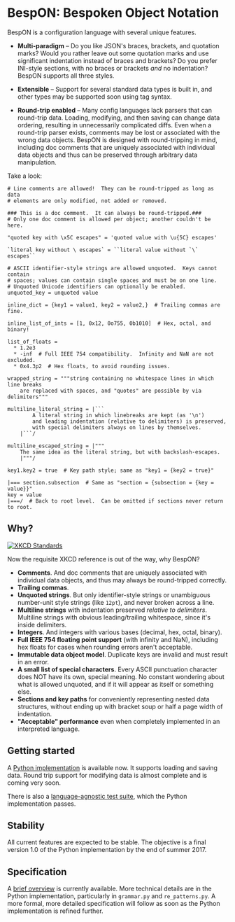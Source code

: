 # BespON:  Bespoken Object Notation


BespON is a configuration language with several unique features.

  * **Multi-paradigm** – Do you like JSON's braces, brackets, and quotation
    marks?  Would you rather leave out some quotation marks and use
    significant indentation instead of braces and brackets?  Do you prefer
    INI-style sections, with no braces or brackets *and* no indentation?
    BespON supports all three styles.

  * **Extensible** – Support for several standard data types is built in,
    and other types may be supported soon using tag syntax.

  * **Round-trip enabled** – Many config languages lack parsers that can
    round-trip data.  Loading, modifying, and then saving can change data
    ordering, resulting in unnecessarily complicated diffs.  Even when a
    round-trip parser exists, comments may be lost or associated with the
    wrong data objects.  BespON is designed with round-tripping in mind,
    including doc comments that are uniquely associated with individual data
    objects and thus can be preserved through arbitrary data manipulation.

Take a look:

```text
# Line comments are allowed!  They can be round-tripped as long as data
# elements are only modified, not added or removed.

### This is a doc comment.  It can always be round-tripped.###
# Only one doc comment is allowed per object; another couldn't be here.

"quoted key with \x5C escapes" = 'quoted value with \u{5C} escapes'

`literal key without \ escapes` = ``literal value without `\` escapes``

# ASCII identifier-style strings are allowed unquoted.  Keys cannot contain
# spaces; values can contain single spaces and must be on one line.
# Unquoted Unicode identifiers can optionally be enabled.
unquoted_key = unquoted value

inline_dict = {key1 = value1, key2 = value2,}  # Trailing commas are fine.

inline_list_of_ints = [1, 0x12, 0o755, 0b1010]  # Hex, octal, and binary!

list_of_floats =
  * 1.2e3
  * -inf  # Full IEEE 754 compatibility.  Infinity and NaN are not excluded.
  * 0x4.3p2  # Hex floats, to avoid rounding issues.

wrapped_string = """string containing no whitespace lines in which line breaks
    are replaced with spaces, and "quotes" are possible by via delimiters"""

multiline_literal_string = |```
        A literal string in which linebreaks are kept (as '\n')
        and leading indentation (relative to delimiters) is preserved,
        with special delimiters always on lines by themselves.
    |```/

multiline_escaped_string = |"""
    The same idea as the literal string, but with backslash-escapes.
    |"""/

key1.key2 = true  # Key path style; same as "key1 = {key2 = true}"

|=== section.subsection  # Same as "section = {subsection = {key = value}}"
key = value
|===/  # Back to root level.  Can be omitted if sections never return to root.
```



## Why?

[![XKCD Standards](https://imgs.xkcd.com/comics/standards.png)](https://xkcd.com/927/)

Now the requisite XKCD reference is out of the way, why BespON?

  * **Comments**.  And doc comments that are uniquely associated with
    individual data objects, and thus may always be round-tripped correctly.
  * **Trailing commas**.
  * **Unquoted strings**.  But only identifier-style strings or unambiguous
    number-unit style strings (like `12pt`), and never broken across a line.
  * **Multiline strings** with indentation preserved *relative to delimiters*.
    Multiline strings with obvious leading/trailing whitespace, since it's
    inside delimiters.
  * **Integers**.  And integers with various bases (decimal, hex, octal,
    binary).
  * **Full IEEE 754 floating point support** (with infinity and NaN),
    including hex floats for cases when rounding errors aren't acceptable.
  * **Immutable data object model**.  Duplicate keys are invalid and must
    result in an error.
  * **A small list of special characters**.  Every ASCII punctuation character
    does NOT have its own, special meaning.  No constant wondering about what
    is allowed unquoted, and if it will appear as itself or something else.
  * **Sections and key paths** for conveniently representing nested data
    structures, without ending up with bracket soup or half a page width of
    indentation.
  * **"Acceptable" performance** even when completely implemented in an
    interpreted language.



## Getting started

A [Python implementation](https://github.com/gpoore/bespon_py) is available
now.  It supports loading and saving data.  Round trip support for modifying
data is almost complete and is coming very soon.

There is also a
[language-agnostic test suite](https://github.com/bespon/bespon_tests),
which the Python implementation passes.



## Stability

All current features are expected to be stable.  The objective is a final
version 1.0 of the Python implementation by the end of summer 2017.



## Specification

A [brief overview](spec_overview.md) is currently available.  More
technical details are in the Python implementation, particularly in
`grammar.py` and `re_patterns.py`.  A more formal, more detailed
specification will follow as soon as the Python implementation is refined
further.
